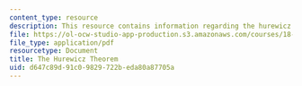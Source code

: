```yaml
---
content_type: resource
description: This resource contains information regarding the hurewicz theorem.
file: https://ol-ocw-studio-app-production.s3.amazonaws.com/courses/18-904-seminar-in-topology-spring-2011/d647c89d91c09829722beda80a87705a_MIT18_904S11_finalHurewicz.pdf
file_type: application/pdf
resourcetype: Document
title: The Hurewicz Theorem
uid: d647c89d-91c0-9829-722b-eda80a87705a
---
```

